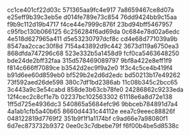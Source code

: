 cc1ce401cf22d03c
571365aa9fc4e917
7a8659467ce8d07a
e25eff9b39c3eb5e
d014fe789e73c854
76dd9424bb9c15aa
f9b9c112d19b4717
f4ce44e7999c876f
23bd94bff5467957
c95fbc130b066125
6c256284f6ad69da
0c684e78d02a6edc
4e518d627965a411
d5e53230797dcf8c
cd4e68d771039a9b
8547aa2ccac30f8d
7154a43892d9c442
3673d119a6750ea3
868dfda747296c68
523e332b5a1458d9
fcf0ca5463648250
bde24de2bff32faa
315d578469089797
9bf8a422e8eff1f9
f814c666ff7089ce
b3542d2ec9f9a2e0
1f3c4c5ce4b419f4
b91d6ee60d859eb0
bf529b2e2d6d2edc
bd50213b17e49262
73f592aed26de598
380c7df1bd2386ab
11c08b345c2bcc65
3c443a9c3e54cabd
858de3b63cb78fe0
24286862c9233eda
12f4cec2c8cf1e7b
02237bc102563302
61118e6a8d72e138
1ff5d725e4936dc3
540865a5684efc96
9bbceb784891d7a4
4a1ab1cfb5a40b65
8660d4431c44112e
eea7c9eeec88826f
048122819d7769f2
351b9f1f1a1174bf
c9ad66e7a98080f1
6d7ec873732b9372
0ee0c3c7dbebe79f
f6f00b4be5d8538c
